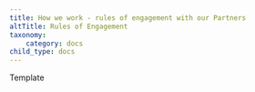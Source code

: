 ```yaml
---
title: How we work - rules of engagement with our Partners
altTitle: Rules of Engagement
taxonomy:
    category: docs
child_type: docs
---
```


Template